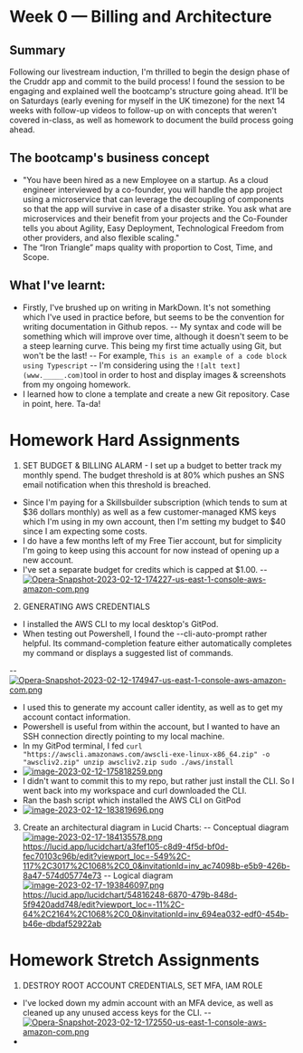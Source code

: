 # Week 0 — Billing and Architecture

## Summary 

Following our livestream induction, I'm thrilled to begin the design phase of the Cruddr app and commit to the build process!
I found the session to be engaging and explained well the bootcamp's structure going ahead. It'll be on Saturdays (early evening for myself in the UK timezone) for the next 14 weeks with follow-up videos to follow-up on with concepts that weren't covered in-class, as well as homework to document the build process going ahead. 

## The bootcamp's business concept
- "You have been hired as a new Employee on a startup. As a cloud engineer interviewed by a co-founder, you will handle the app project using a microservice that can leverage the decoupling of components so that the app will survive in case of a disaster strike. You ask what are microservices and their benefit from your projects and the Co-Founder tells you about Agility, Easy Deployment, Technological Freedom from other providers, and also flexible scaling."
- The “Iron Triangle” maps quality with proportion to Cost, Time, and Scope. 


## What I've learnt:
- Firstly, I've brushed up on writing in MarkDown. It's not something which I've used in practice before, but seems to be the convention for writing documentation in Github repos.
-- My syntax and code will be something which will improve over time, although it doesn't seem to be a steep learning curve. This being my first time actually using Git, but won't be the last!
-- For example, `This is an example of a code block using Typescript`
-- I'm considering using the `![alt text](www._____.com)`tool in order to host and display images & screenshots from my ongoing homework. 
- I learned how to clone a template and create a new Git repository. Case in point, here. Ta-da!

# Homework Hard Assignments
1) SET BUDGET & BILLING ALARM - I set up a budget to better track my monthly spend. The budget threshold is at 80% which pushes an SNS email notification when this threshold is breached. 
- Since I'm paying for a Skillsbuilder subscription (which tends to sum at $36 dollars monthly) as well as a few customer-managed KMS keys which I'm using in my own account, then I'm setting my budget to $40 since I am expecting some costs.
- I do have a few months left of my Free Tier account, but for simplicity I'm going to keep using this account for now instead of opening up a new account. 
- I've set a separate budget for credits which is capped at $1.00. 
-- [![Opera-Snapshot-2023-02-12-174227-us-east-1-console-aws-amazon-com.png](https://i.postimg.cc/kgXD05tT/Opera-Snapshot-2023-02-12-174227-us-east-1-console-aws-amazon-com.png)](https://postimg.cc/WhC2rT8Z)

2) GENERATING AWS CREDENTIALS
- I installed the AWS CLI to my local desktop's GitPod. 
- When testing out Powershell, I found the --cli-auto-prompt rather helpful. Its command-completion feature either automatically completes my command or displays a suggested list of commands. 

-- [![Opera-Snapshot-2023-02-12-174947-us-east-1-console-aws-amazon-com.png](https://i.postimg.cc/g0sCfY8H/Opera-Snapshot-2023-02-12-174947-us-east-1-console-aws-amazon-com.png)](https://postimg.cc/QBBY7Z6F) 
- I used this to generate my account caller identity, as well as to get my account contact information. 
- Powershell is useful from within the account, but I wanted to have an SSH connection directly pointing to my local machine. 
- In my GitPod terminal, I fed `curl "https://awscli.amazonaws.com/awscli-exe-linux-x86_64.zip" -o "awscliv2.zip"
unzip awscliv2.zip
sudo ./aws/install` 
- [![image-2023-02-12-175818259.png](https://i.postimg.cc/t70PpGWB/image-2023-02-12-175818259.png)](https://postimg.cc/xNRq37sm)
- I didn't want to commit this to my repo, but rather just install the CLI. So I went back into my workspace and curl downloaded the CLI. 
- Ran the bash script which installed the AWS CLI on GitPod
- [![image-2023-02-12-183819696.png](https://i.postimg.cc/gjct85Jc/image-2023-02-12-183819696.png)](https://postimg.cc/S25GpgCH)

3) Create an architectural diagram in Lucid Charts:
-- Conceptual diagram 
[![image-2023-02-17-184135578.png](https://i.postimg.cc/rF718nsF/image-2023-02-17-184135578.png)](https://postimg.cc/VdBrgFX3)
https://lucid.app/lucidchart/a3fef105-c8d9-4f5d-bf0d-fec70103c96b/edit?viewport_loc=-549%2C-117%2C3017%2C1068%2C0_0&invitationId=inv_ac74098b-e5b9-426b-8a47-574d05774e73
-- Logical diagram
[![image-2023-02-17-193846097.png](https://i.postimg.cc/25WzgfSm/image-2023-02-17-193846097.png)](https://postimg.cc/068RJFSH)
[https://lucid.app/lucidchart/54816248-6870-479b-848d-5f9420add748/edit?viewport_loc=-11%2C-64%2C2164%2C1068%2C0_0&invitationId=inv_694ea032-edf0-454b-b46e-dbdaf52922ab
](https://lucid.app/lucidchart/54816248-6870-479b-848d-5f9420add748/edit?viewport_loc=217%2C-8%2C2164%2C1068%2C0_0&invitationId=inv_694ea032-edf0-454b-b46e-dbdaf52922ab)



# Homework Stretch Assignments
1) DESTROY ROOT ACCOUNT CREDENTIALS, SET MFA, IAM ROLE
- I've locked down my admin account with an MFA device, as well as cleaned up any unused access keys for the CLI. 
-- [![Opera-Snapshot-2023-02-12-172550-us-east-1-console-aws-amazon-com.png](https://i.postimg.cc/Hx0pJ4CT/Opera-Snapshot-2023-02-12-172550-us-east-1-console-aws-amazon-com.png)](https://postimg.cc/BL6WkF6z) 
-  
